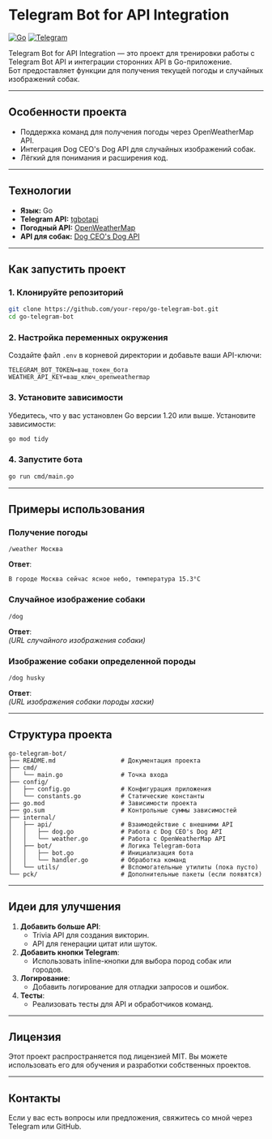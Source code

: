 
# Telegram Bot for API Integration

[![Go](https://img.shields.io/badge/-Go-00ADD8?style=flat&logo=Go&logoColor=ffffff)](https://golang.org/)
[![Telegram](https://img.shields.io/badge/-Telegram-2CA5E0?style=flat&logo=telegram&logoColor=ffffff)](https://core.telegram.org/bots)

Telegram Bot for API Integration — это проект для тренировки работы с Telegram Bot API и интеграции сторонних API в Go-приложение.  
Бот предоставляет функции для получения текущей погоды и случайных изображений собак.

---

## **Особенности проекта**

- Поддержка команд для получения погоды через OpenWeatherMap API.
- Интеграция Dog CEO's Dog API для случайных изображений собак.
- Лёгкий для понимания и расширения код.

---

## **Технологии**

- **Язык:** Go
- **Telegram API:** [tgbotapi](https://github.com/go-telegram-bot-api/telegram-bot-api)
- **Погодный API:** [OpenWeatherMap](https://openweathermap.org/api)
- **API для собак:** [Dog CEO's Dog API](https://dog.ceo/dog-api/)

---

## **Как запустить проект**

### **1. Клонируйте репозиторий**

```bash
git clone https://github.com/your-repo/go-telegram-bot.git
cd go-telegram-bot
```

### **2. Настройка переменных окружения**

Создайте файл `.env` в корневой директории и добавьте ваши API-ключи:
```plaintext
TELEGRAM_BOT_TOKEN=ваш_токен_бота
WEATHER_API_KEY=ваш_ключ_openweathermap
```

### **3. Установите зависимости**

Убедитесь, что у вас установлен Go версии 1.20 или выше. Установите зависимости:
```bash
go mod tidy
```

### **4. Запустите бота**

```bash
go run cmd/main.go
```

---

## **Примеры использования**

### Получение погоды
```plaintext
/weather Москва
```
**Ответ**:
```
В городе Москва сейчас ясное небо, температура 15.3°C
```

### Случайное изображение собаки
```plaintext
/dog
```
**Ответ**:  
*(URL случайного изображения собаки)*

### Изображение собаки определенной породы
```plaintext
/dog husky
```
**Ответ**:  
*(URL изображения собаки породы хаски)*

---

## **Структура проекта**

```
go-telegram-bot/
├── README.md                  # Документация проекта
├── cmd/
│   └── main.go                # Точка входа
├── config/
│   ├── config.go              # Конфигурация приложения
│   └── constants.go           # Статические константы
├── go.mod                     # Зависимости проекта
├── go.sum                     # Контрольные суммы зависимостей
├── internal/
│   ├── api/                   # Взаимодействие с внешними API
│   │   ├── dog.go             # Работа с Dog CEO's Dog API
│   │   └── weather.go         # Работа с OpenWeatherMap API
│   ├── bot/                   # Логика Telegram-бота
│   │   ├── bot.go             # Инициализация бота
│   │   └── handler.go         # Обработка команд
│   └── utils/                 # Вспомогательные утилиты (пока пусто)
└── pck/                       # Дополнительные пакеты (если появятся)
```

---

## **Идеи для улучшения**

1. **Добавить больше API**:
   - Trivia API для создания викторин.
   - API для генерации цитат или шуток.
2. **Добавить кнопки Telegram**:
   - Использовать inline-кнопки для выбора пород собак или городов.
3. **Логирование**:
   - Добавить логирование для отладки запросов и ошибок.
4. **Тесты**:
   - Реализовать тесты для API и обработчиков команд.

---

## **Лицензия**

Этот проект распространяется под лицензией MIT. Вы можете использовать его для обучения и разработки собственных проектов.

---

## **Контакты**

Если у вас есть вопросы или предложения, свяжитесь со мной через Telegram или GitHub.
